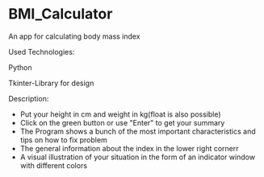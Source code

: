 # BMI_Calculator

An app for calculating body mass index


Used Technologies:

  Python

  Tkinter-Library for design 

Description:
  * Put your height in cm and weight in kg(float is also possible)
  * Click on the green button or use "Enter" to get your summary
  * The Program shows a bunch of the most important сharacteristics and tips on how to fix problem
  * The general information about the index in the lower right cornerr
  * A visual illustration of your situation in the form of an indicator window with different colors
